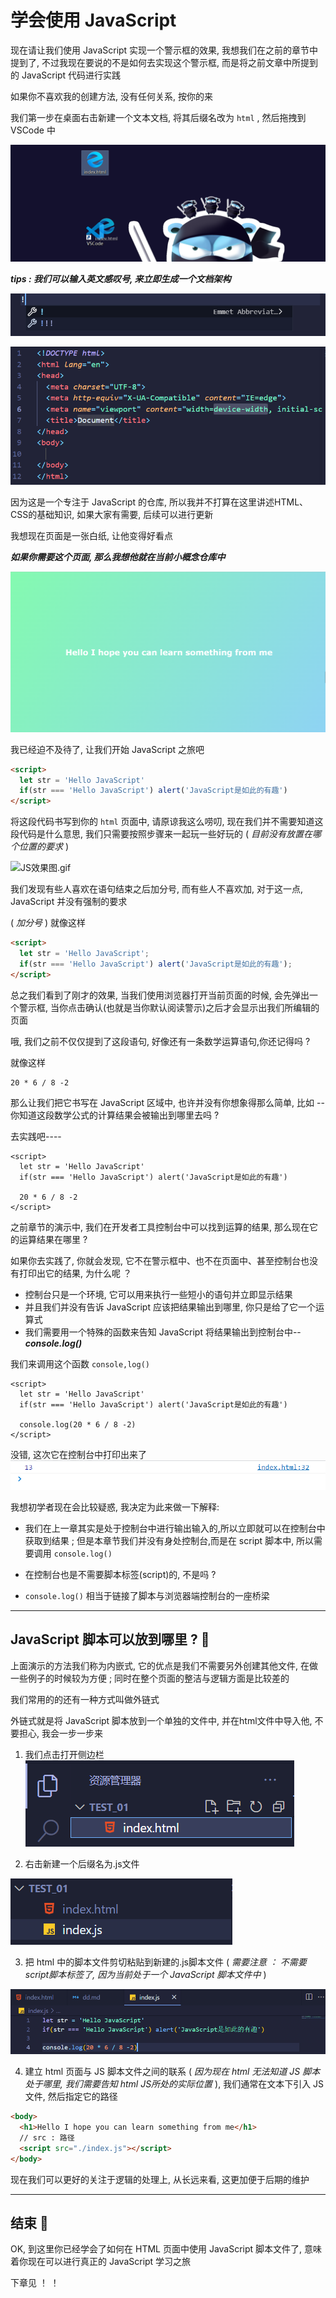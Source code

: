 # 学会使用 JavaScript
现在请让我们使用 JavaScript 实现一个警示框的效果, 我想我们在之前的章节中提到了, 不过我现在要说的不是如何去实现这个警示框, 而是将之前文章中所提到的 JavaScript 代码进行实践

如果你不喜欢我的创建方法, 没有任何关系, 按你的来

我们第一步在桌面右击新建一个文本文档, 将其后缀名改为 `html` , 然后拖拽到 VSCode 中

![打开文件.png](./images/%E6%89%93%E5%BC%80%E6%96%87%E4%BB%B6.png)

***tips : 我们可以输入英文感叹号, 来立即生成一个文档架构***

![输入感叹号.png](./images/%E8%BE%93%E5%85%A5%E6%84%9F%E5%8F%B9%E5%8F%B7.png)

![快速生成生成 document 结构](./images/%E7%94%9F%E6%88%90%E6%96%87%E6%A1%A3%E7%BB%93%E6%9E%84.png)

因为这是一个专注于 JavaScript 的仓库, 所以我并不打算在这里讲述HTML、CSS的基础知识, 如果大家有需要, 后续可以进行更新

我想现在页面是一张白纸, 让他变得好看点

***如果你需要这个页面, 那么我想他就在当前小概念仓库中***

![html页面.png](./images/html%E9%A1%B5%E9%9D%A2.png)

我已经迫不及待了, 让我们开始 JavaScript 之旅吧
```HTML
<script>
  let str = 'Hello JavaScript'
  if(str === 'Hello JavaScript') alert('JavaScript是如此的有趣')
</script>
```
将这段代码书写到你的 `html` 页面中, 请原谅我这么唠叨, 现在我们并不需要知道这段代码是什么意思, 我们只需要按照步骤来一起玩一些好玩的 ( _目前没有放置在哪个位置的要求_ ) 

![JS效果图.gif](./images/JS%E6%95%88%E6%9E%9C%E5%9B%BE.gif)

我们发现有些人喜欢在语句结束之后加分号, 而有些人不喜欢加, 对于这一点, JavaScript 并没有强制的要求

( _加分号_ ) 就像这样
```HTML
<script>
  let str = 'Hello JavaScript';
  if(str === 'Hello JavaScript') alert('JavaScript是如此的有趣');
</script>
```

总之我们看到了刚才的效果, 当我们使用浏览器打开当前页面的时候, 会先弹出一个警示框, 当你点击确认(也就是当你默认阅读警示)之后才会显示出我们所编辑的页面

哦, 我们之前不仅仅提到了这段语句, 好像还有一条数学运算语句,你还记得吗 ? 

就像这样
```JS
20 * 6 / 8 -2
```
那么让我们把它书写在 JavaScript 区域中, 也许并没有你想象得那么简单, 比如 -- 你知道这段数学公式的计算结果会被输出到哪里去吗 ?

去实践吧----
```JS
<script>
  let str = 'Hello JavaScript'
  if(str === 'Hello JavaScript') alert('JavaScript是如此的有趣')

  20 * 6 / 8 -2
</script>
```

之前章节的演示中, 我们在开发者工具控制台中可以找到运算的结果, 那么现在它的运算结果在哪里 ?

如果你去实践了, 你就会发现, 它不在警示框中、也不在页面中、甚至控制台也没有打印出它的结果, 为什么呢 ？

- 控制台只是一个环境, 它可以用来执行一些短小的语句并立即显示结果
- 并且我们并没有告诉 JavaScript 应该把结果输出到哪里, 你只是给了它一个运算式
- 我们需要用一个特殊的函数来告知 JavaScript 将结果输出到控制台中-- ***console.log()***

我们来调用这个函数 `console,log()` 
```JS
<script>
  let str = 'Hello JavaScript'
  if(str === 'Hello JavaScript') alert('JavaScript是如此的有趣')

  console.log(20 * 6 / 8 -2)
</script>
```

没错, 这次它在控制台中打印出来了
![console.log](./images/console.png)

我想初学者现在会比较疑惑, 我决定为此来做一下解释:

- 我们在上一章其实是处于控制台中进行输出输入的,所以立即就可以在控制台中获取到结果 ; 但是本章节我们并没有身处控制台,而是在 script 脚本中, 所以需要调用 `console.log()`

- 在控制台也是不需要脚本标签(script)的, 不是吗 ? 
- `console.log()` 相当于链接了脚本与浏览器端控制台的一座桥梁

---
## JavaScript 脚本可以放到哪里 ? 🎫
上面演示的方法我们称为内嵌式, 它的优点是我们不需要另外创建其他文件, 在做一些例子的时候较为方便 ; 同时在整个页面的整洁与逻辑方面是比较差的

我们常用的的还有一种方式叫做外链式

外链式就是将 JavaScript 脚本放到一个单独的文件中, 并在html文件中导入他, 不要担心, 我会一步一步来

1. 我们点击打开侧边栏
![资源管理器.png](./images/%E8%B5%84%E6%BA%90%E7%AE%A1%E7%90%86%E5%99%A8.png)

2. 右击新建一个后缀名为.js文件

![JS文件.png](./images/JS%E6%96%87%E4%BB%B6.png)

3. 把 html 中的脚本文件剪切粘贴到新建的.js脚本文件 ( _需要注意 ： 不需要script脚本标签了, 因为当前处于一个 JavaScript 脚本文件中_ )

![粘贴.png](./images/%E7%B2%98%E8%B4%B4.png)

4. 建立 html 页面与 JS 脚本文件之间的联系 ( _因为现在 html 无法知道 JS 脚本处于哪里, 我们需要告知 html JS所处的实际位置_ ), 我们通常在文本下引入 JS 文件, 然后指定它的路径
```HTML
<body>
  <h1>Hello I hope you can learn something from me</h1>
  // src : 路径
  <script src="./index.js"></script>
</body>
```

现在我们可以更好的关注于逻辑的处理上, 从长远来看, 这更加便于后期的维护

---
## 结束 🎉
OK, 到这里你已经学会了如何在 HTML 页面中使用 JavaScript 脚本文件了, 意味着你现在可以进行真正的 JavaScript 学习之旅

下章见 ！ ！